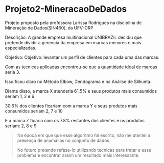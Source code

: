 # Projeto2-MineracaoDeDados
Projeto proposto pela professora Larissa Rodrigues na disciplina de Mineração de Dados(SIN460), da UFV-CRP

Descrição: A grande empresa multinacional UNIBRAZIL decidiu que pretende dividir a gerencia da empresa em marcas menores e mais especializadas.

Objetivo: Objetivo: levantar um perfil de clientes para cada uma das marcas.

Com as tecnicas aplicadas encontrou-se que a quantidade ideal de marcas seria 3.

Isso ficou claro no Método Elbow, Dendograma e na Análise de Silhueta.

Diante disso, a marca X atenderia 61.5% e seus produtos mais consumidos seriam 1, 2 e 6

30.6%  dos clientes ficariam com a marca Y e seus produtos mais consumidos seriam 2, 7 e 10

E a marca Z ficaria com os 7.8% restantes dos clientes e  os produtos seriam: 2, 8 e 9

> Na época em que que esse algoritmo foi escrito, não me atentei a presença de anomalias no conjunto de dados.
> 
> No futuro pretendo refaze-lo utilizando tecnicas para tratar e esse problema e encontrar assim um resultado mais interessante.
